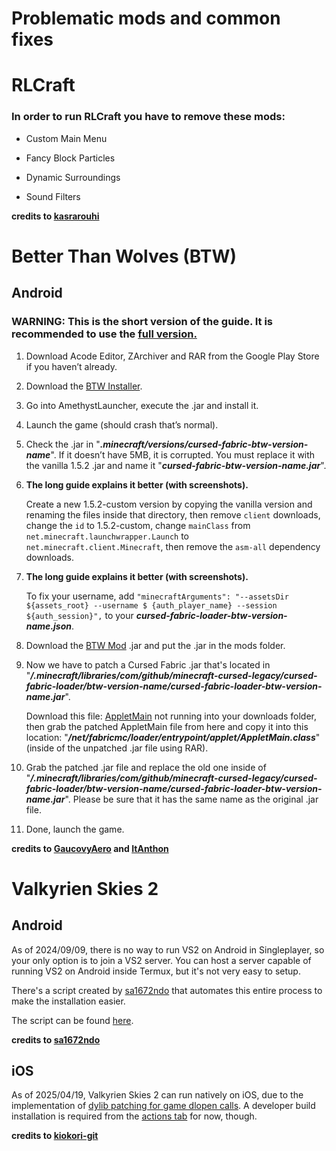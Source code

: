 # Problematic mods and common fixes
# RLCraft

### In order to run RLCraft you have to remove these mods:

* Custom Main Menu

* Fancy Block Particles

* Dynamic Surroundings

* Sound Filters

**credits to [kasrarouhi](https://github.com/kasrarouhi)**

# Better Than Wolves (BTW)

## Android

### WARNING: This is the short version of the guide. It is recommended to use the [full version.](https://www.mediafire.com/file/3ex8b12pvwb2g9m/INSTALL_BTW_updated_v1.2.pdf/file)

1. Download Acode Editor, ZArchiver and RAR from the Google Play Store if you haven’t already. 

2. Download the [BTW Installer](https://github.com/BTW-Community/legacy-fabric-installer/releases/tag/1.1.1-btw).

3. Go into AmethystLauncher, execute the .jar and install it.

4. Launch the game (should crash that’s normal).

5. Check the .jar in "***.minecraft/versions/cursed-fabric-btw-version-name***". If it doesn’t have 5MB, it is corrupted. You must replace it with the vanilla 1.5.2 .jar and name it "***cursed-fabric-btw-version-name.jar***".

6. **The long guide explains it better (with screenshots).**

	Create a new 1.5.2-custom version by copying the vanilla version and renaming the files inside that directory, then remove `client` downloads, change the `id` to 1.5.2-custom, change `mainClass` from `net.minecraft.launchwrapper.Launch` to `net.minecraft.client.Minecraft`, then remove the `asm-all` dependency downloads.

7. **The long guide explains it better (with screenshots).**

	To fix your username, add `"minecraftArguments": "--assetsDir ${assets_root} --username $
{auth_player_name} --session ${auth_session}",` to your ***cursed-fabric-loader-btw-version-name.json***.

8. Download the [BTW Mod](https://github.com/BTW-Community/Cursed-BTW/releases/tag/v0.5-beta-v2.1.1) .jar and put the .jar in the mods folder.

9. Now we have to patch a Cursed Fabric .jar that's located in "***/.minecraft/libraries/com/github/minecraft-cursed-legacy/cursed-fabric-loader/btw-version-name/cursed-fabric-loader-btw-version-name.jar***".

	Download this file: [AppletMain](https://github.com/ItAnthon/AppletMain-Patch) not running into your downloads folder, then grab the patched AppletMain file from here and copy it into this location: "***/net/fabricmc/loader/entrypoint/applet/AppletMain.class***" (inside of the unpatched .jar file using RAR).

10. Grab the patched .jar file and replace the old one inside of "***/.minecraft/libraries/com/github/minecraft-cursed-legacy/cursed-fabric-loader/btw-version-name/cursed-fabric-loader-btw-version-name.jar***". Please be sure that it has the same name as the original .jar file.

11. Done, launch the game.

**credits to [GaucovyAero](https://github.com/gaucovyaero/) and [ItAnthon](https://github.com/ItAnthon)**
   

# Valkyrien Skies 2
## Android

As of 2024/09/09, there is no way to run VS2 on Android in Singleplayer, so your only option is to join a VS2 server. You can host a server capable of running VS2 on Android inside Termux, but it's not very easy to setup. 

There's a script created by [sa1672ndo](https://github.com/sa1672ndo) that automates this entire process to make the installation easier.

The script can be found [here](https://github.com/sa1672ndo/vs2termux).

**credits to [sa1672ndo](https://github.com/sa1672ndo)**

## iOS

As of 2025/04/19, Valkyrien Skies 2 can run natively on iOS, due to the implementation of [dylib patching for game dlopen calls](https://github.com/PojavLauncherTeam/PojavLauncher_iOS/commit/ec04885ce5a6d5921db4b162e5e514bc4b035db5). A developer build installation is required from the [actions tab](https://github.com/PojavLauncherTeam/PojavLauncher_iOS/actions) for now, though.

**credits to [kiokori-git](https://github.com/kiokori-git)**
